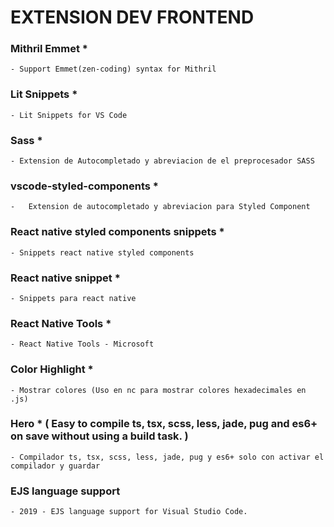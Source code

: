 
# EXTENSION DEV FRONTEND

### Mithril Emmet   *
    - Support Emmet(zen-coding) syntax for Mithril


### Lit Snippets    *
    - Lit Snippets for VS Code


### Sass    *
    - Extension de Autocompletado y abreviacion de el preprocesador SASS


### vscode-styled-components    *
    -   Extension de autocompletado y abreviacion para Styled Component


### React native styled components snippets *
    - Snippets react native styled components


### React native snippet *
    - Snippets para react native


### React Native Tools  *
    - React Native Tools - Microsoft


### Color Highlight     *
    - Mostrar colores (Uso en nc para mostrar colores hexadecimales en .js)


### Hero * ( Easy to compile ts, tsx, scss, less, jade, pug and es6+ on save without using a build task. )
    - Compilador ts, tsx, scss, less, jade, pug y es6+ solo con activar el compilador y guardar 


### EJS language support
    - 2019 - EJS language support for Visual Studio Code.